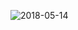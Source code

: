 ![2018-05-14](https://user-images.githubusercontent.com/34006266/40004906-91133a1c-574b-11e8-9d3e-361d48f4ce09.png)
